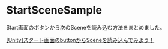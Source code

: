 # StartSceneSample
Start画面のボタンから次のSceneを読み込む方法をまとめました。


[[Unity]スタート画面のbuttonからSceneを読み込んでみよう！](https://qiita.com/saba383810/private/abff391c42998dd58b7a)
